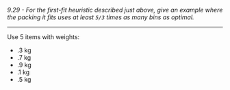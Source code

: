 *9.29 - For the first-fit heuristic described just above, give an example where the packing it fits uses at least `5/3` times as many bins as optimal.*
***
Use 5 items with weights:
- .3 kg
- .7 kg
- .9 kg
- .1 kg
- .5 kg
